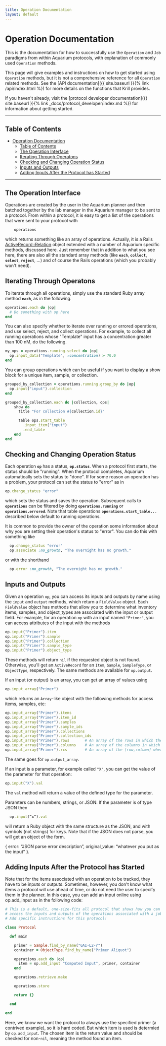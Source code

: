 ```yaml
---
title: Operation Documentation
layout: default
---
```

# Operation Documentation

This is the documentation for how to successfully use the `Operation` and `Job` paradigms from within Aquarium protocols, with explanation of commonly used `Operation` methods.

This page will give examples and instructions on how to get started using `Operation` methods, but it is not a comprehensive reference for all `Operation`  related methods. 
See the [API documentation]({{ site.baseurl }}{% link /api/index.html %}) for more details on the functions that Krill provides.

If you haven't already, visit the [protocol developer documentation]({{ site.baseurl }}{% link _docs/protocol_developer/index.md %}) for information about getting started.

---

## Table of Contents

<!-- TOC -->

- [Operation Documentation](#operation-documentation)
    - [Table of Contents](#table-of-contents)
    - [The Operation Interface](#the-operation-interface)
    - [Iterating Through Operatons](#iterating-through-operatons)
    - [Checking and Changing Operation Status](#checking-and-changing-operation-status)
    - [Inputs and Outputs](#inputs-and-outputs)
    - [Adding Inputs After the Protocol has Started](#adding-inputs-after-the-protocol-has-started)

<!-- /TOC -->
---

## The Operation Interface

Operations are created by the user in the Aquarium planner and then batched together by the lab manager in the Aquarium manager to be sent to a protocol.
From within a protocol, it is easy to get a list of the operations that were sent to your protocol with

```ruby
    operations
```

which returns something like an array of operations.
Actually, it is a Rails [ActiveRecord::Relation](http://api.rubyonrails.org/classes/ActiveRecord/Relation.html) object extended with a number of Aquarium specific methods, discussed here.
Just remember that in addition to what you see here, there are also all the standard array methods (like **`each`**, **`collect`**, **`select`**, **`reject`**, ...) and of course the Rails operations (which you probably won't need).

## Iterating Through Operatons

To iterate through all operations, simply use the standard Ruby array method **`each`**, as in the following.

```ruby
operations.each do |op|
  # Do something with op here
end
```

You can also specify whether to iterate over running or errored operations, and use select, reject, and collect operations.
For example, to collect all running operations whose "Template" input has a concentration greater than 100 nM, do the following.

```ruby
my_ops = operations.running.select do |op|
  op.input_data("Template", :concentration) > 70.0
end
```

You can group operations which can be useful if you want to display a show block for a unique item, sample, or collection.

```ruby
grouped_by_collection = operations.running.group_by do |op|
  op.input("input").collection
end

grouped_by_collection.each do |collection, ops|
    show do
      title "For collection #{collection.id}"

      table ops.start_table
        .input_item("input")
        .end_table
    end
end
```

## Checking and Changing Operation Status

Each operation **`op`** has a status, **`op.status`**.
When a protocol first starts, the status should be "running".
When the protocol completes, Aquarium automatically sets the status to "done".
If for some reason an operation has a problem, your protocol can set the status to "error" as in

```ruby
op.change_status "error"
```

which sets the status and saves the operation.
Subsequent calls to **`operations`** can be filtered by doing **`operations.running`** or **`operations.errored`**.
Note that table operations **`operations.start_table...`** described below default to running operations.

It is common to provide the owner of the operation some information about why you are setting their operation's status to "error".
You can do this with something like

```ruby
  op.change_status "error"
  op.associate :no_growth, "The overnight has no growth."
```

or with the shorthand

```ruby
  op.error :no_growth, "The overnight has no growth."
```

## Inputs and Outputs

Given an operation `op`, you can access its inputs and outputs by name using the `input` and `output` methods, which return a `FieldValue` object.
Each `FieldValue` object has methods that allow you to determine what inventory items, samples, and object_types are associated with the input or output field.
For example, for an operation `op` with an input named `"Primer"`, you can access attributes of the input with the methods

```ruby
op.input("Primer").item
op.input("Primer").sample
op.input("Primer").collection
op.input("Primer").sample_type
op.input("Primer").object_type
```

These methods will return `nil` if the requested object is not found.
Otherwise, you'll get an `ActiveRecord` for an `Item`, `Sample`, `SampleType`, or `ObjectType`, respectively.
The same methods are available for `op.output`.

If an input (or output) is an array, you can get an array of values using

```ruby
op.input_array("Primer")
```

which returns an `Array`-like object with the following methods for access items, samples, etc:

```ruby
op.input_array("Primer").items
op.input_array("Primer").item_id
op.input_array("Primer").samples
op.input_array("Primer").sample_ids
op.input_array("Primer").collections
op.input_array("Primer").collection_ids
op.input_array("Primer").rows       # An array of the rows in which the Primer is found (if the input is a part)
op.input_array("Primer").columns    # An array of the columns in which the Primer is found (if the input is a part)
op.input_array("Primer").rcs        # An array of the [row,column] where the Primer is found  (if the input is a part)
```

The same goes for `op.output_array`.

If an input is a parameter, for example called `"X"`, you can get the value of the parameter for that operation:

```ruby
op.input("X").val
```

The `val` method will return a value of the defined type for the parameter.

Paramters can be numbers, strings, or JSON.
If the parameter is of type JSON then

```ruby
  op.input(“x”).val
```

will return a Ruby object with the same structure as the JSON, and with symbols (not strings) for keys.
Note that if the JSON does not parse, you will get an object of the form.

{ error: “JSON parse error description”, original_value: “whatever you put as the input” }.

## Adding Inputs After the Protocol has Started

Note that for the items associated with an operation to be tracked, they have to be inputs or outputs.
Sometimes, however, you don't know what items a protocol will use ahead of time, or do not need the user to specify them in the planner.
In this case, you can add an input online using op.add_input as in the following code:

```ruby
# This is a default, one-size-fits all protocol that shows how you can
# access the inputs and outputs of the operations associated with a job.
# Add specific instructions for this protocol!

class Protocol

  def main

    primer = Sample.find_by_name("GAI-L2-r")
    container = ObjectType.find_by_name("Primer Aliquot")

    operations.each do |op|
      item = op.add_input "Computed Input", primer, container
    end

    operations.retrieve.make

    operations.store

    return {}

  end

end
```

Here, we know we want the protocol to always use the specified primer (a contrived example), so it is hard coded.
But which item is used is determied by `op.add_input`.
The chosen item is the return value and should be checked for non-`nil`, meaning the method found an item.